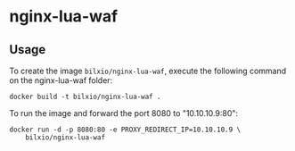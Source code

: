 # nginx-lua-waf

## Usage

To create the image `bilxio/nginx-lua-waf`, execute the following command on the
nginx-lua-waf folder:
```
docker build -t bilxio/nginx-lua-waf .
```

To run the image and forward the port 8080 to "10.10.10.9:80":
```
docker run -d -p 8080:80 -e PROXY_REDIRECT_IP=10.10.10.9 \
	bilxio/nginx-lua-waf
```
